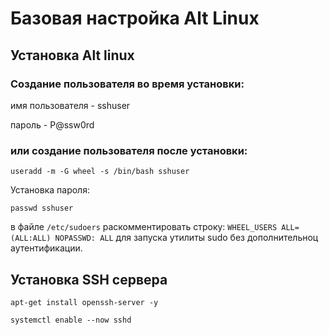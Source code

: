 # Базовая настройка Alt Linux

## Установка Alt linux
### Создание пользователя во время установки:

имя пользователя - sshuser

пароль - P@ssw0rd

### или создание пользователя после установки:

```
useradd -m -G wheel -s /bin/bash sshuser
```

Установка пароля:

```
passwd sshuser
```

в файле `/etc/sudoers` раскомментировать строку: `WHEEL_USERS ALL=(ALL:ALL) NOPASSWD: ALL` для запуска утилиты sudo без дополнительноц аутентификации.

## Установка SSH сервера

```
apt-get install openssh-server -y
```
```
systemctl enable --now sshd
```

